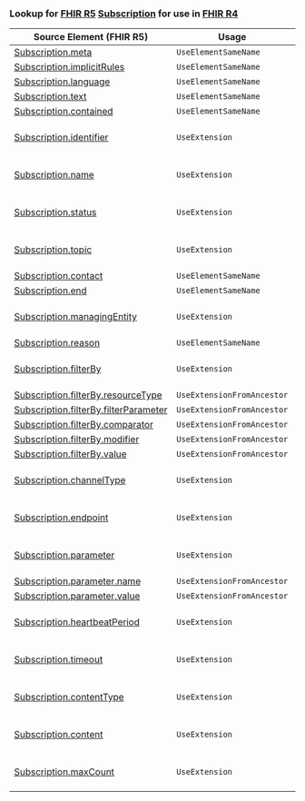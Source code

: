 ### Lookup for [FHIR R5](https://hl7.org/fhir/R5/) [Subscription](https://hl7.org/fhir/R5/Subscription.html) for use in [FHIR R4](https://hl7.org/fhir/R4/)

| Source Element (FHIR R5) | Usage | Target |
| -------------- | ----- | ------ |
| [Subscription.meta](https://hl7.org/fhir/R5/Subscription.html#resource) | `UseElementSameName` | [Subscription.meta](https://hl7.org/fhir/R4/Subscription.html#resource) |
| [Subscription.implicitRules](https://hl7.org/fhir/R5/Subscription.html#resource) | `UseElementSameName` | [Subscription.implicitRules](https://hl7.org/fhir/R4/Subscription.html#resource) |
| [Subscription.language](https://hl7.org/fhir/R5/Subscription.html#resource) | `UseElementSameName` | [Subscription.language](https://hl7.org/fhir/R4/Subscription.html#resource) |
| [Subscription.text](https://hl7.org/fhir/R5/Subscription.html#resource) | `UseElementSameName` | [Subscription.text](https://hl7.org/fhir/R4/Subscription.html#resource) |
| [Subscription.contained](https://hl7.org/fhir/R5/Subscription.html#resource) | `UseElementSameName` | [Subscription.contained](https://hl7.org/fhir/R4/Subscription.html#resource) |
| [Subscription.identifier](https://hl7.org/fhir/R5/Subscription.html#resource) | `UseExtension` | [http://hl7.org/fhir/5.0/StructureDefinition/extension-Subscription.identifier](StructureDefinition-ext-R5-Subscription.identifier.html) |
| [Subscription.name](https://hl7.org/fhir/R5/Subscription.html#resource) | `UseExtension` | [http://hl7.org/fhir/5.0/StructureDefinition/extension-Subscription.name](StructureDefinition-ext-R5-Subscription.name.html) |
| [Subscription.status](https://hl7.org/fhir/R5/Subscription.html#resource) | `UseExtension` | [http://hl7.org/fhir/5.0/StructureDefinition/extension-Subscription.status](StructureDefinition-ext-R5-Subscription.status.html) |
| [Subscription.topic](https://hl7.org/fhir/R5/Subscription.html#resource) | `UseExtension` | [http://hl7.org/fhir/5.0/StructureDefinition/extension-Subscription.topic](StructureDefinition-ext-R5-Subscription.topic.html) |
| [Subscription.contact](https://hl7.org/fhir/R5/Subscription.html#resource) | `UseElementSameName` | [Subscription.contact](https://hl7.org/fhir/R4/Subscription.html#resource) |
| [Subscription.end](https://hl7.org/fhir/R5/Subscription.html#resource) | `UseElementSameName` | [Subscription.end](https://hl7.org/fhir/R4/Subscription.html#resource) |
| [Subscription.managingEntity](https://hl7.org/fhir/R5/Subscription.html#resource) | `UseExtension` | [http://hl7.org/fhir/5.0/StructureDefinition/extension-Subscription.managingEntity](StructureDefinition-ext-R5-Subscription.managingEntity.html) |
| [Subscription.reason](https://hl7.org/fhir/R5/Subscription.html#resource) | `UseElementSameName` | [Subscription.reason](https://hl7.org/fhir/R4/Subscription.html#resource) |
| [Subscription.filterBy](https://hl7.org/fhir/R5/Subscription.html#resource) | `UseExtension` | [http://hl7.org/fhir/5.0/StructureDefinition/extension-Subscription.filterBy](StructureDefinition-ext-R5-Subscription.filterBy.html) |
| [Subscription.filterBy.resourceType](https://hl7.org/fhir/R5/Subscription.html#resource) | `UseExtensionFromAncestor` | - |
| [Subscription.filterBy.filterParameter](https://hl7.org/fhir/R5/Subscription.html#resource) | `UseExtensionFromAncestor` | - |
| [Subscription.filterBy.comparator](https://hl7.org/fhir/R5/Subscription.html#resource) | `UseExtensionFromAncestor` | - |
| [Subscription.filterBy.modifier](https://hl7.org/fhir/R5/Subscription.html#resource) | `UseExtensionFromAncestor` | - |
| [Subscription.filterBy.value](https://hl7.org/fhir/R5/Subscription.html#resource) | `UseExtensionFromAncestor` | - |
| [Subscription.channelType](https://hl7.org/fhir/R5/Subscription.html#resource) | `UseExtension` | [http://hl7.org/fhir/5.0/StructureDefinition/extension-Subscription.channelType](StructureDefinition-ext-R5-Subscription.channelType.html) |
| [Subscription.endpoint](https://hl7.org/fhir/R5/Subscription.html#resource) | `UseExtension` | [http://hl7.org/fhir/5.0/StructureDefinition/extension-Subscription.endpoint](StructureDefinition-ext-R5-Subscription.endpoint.html) |
| [Subscription.parameter](https://hl7.org/fhir/R5/Subscription.html#resource) | `UseExtension` | [http://hl7.org/fhir/5.0/StructureDefinition/extension-Subscription.parameter](StructureDefinition-ext-R5-Subscription.parameter.html) |
| [Subscription.parameter.name](https://hl7.org/fhir/R5/Subscription.html#resource) | `UseExtensionFromAncestor` | - |
| [Subscription.parameter.value](https://hl7.org/fhir/R5/Subscription.html#resource) | `UseExtensionFromAncestor` | - |
| [Subscription.heartbeatPeriod](https://hl7.org/fhir/R5/Subscription.html#resource) | `UseExtension` | [http://hl7.org/fhir/5.0/StructureDefinition/extension-Subscription.heartbeatPeriod](StructureDefinition-ext-R5-Subscription.heartbeatPeriod.html) |
| [Subscription.timeout](https://hl7.org/fhir/R5/Subscription.html#resource) | `UseExtension` | [http://hl7.org/fhir/5.0/StructureDefinition/extension-Subscription.timeout](StructureDefinition-ext-R5-Subscription.timeout.html) |
| [Subscription.contentType](https://hl7.org/fhir/R5/Subscription.html#resource) | `UseExtension` | [http://hl7.org/fhir/5.0/StructureDefinition/extension-Subscription.contentType](StructureDefinition-ext-R5-Subscription.contentType.html) |
| [Subscription.content](https://hl7.org/fhir/R5/Subscription.html#resource) | `UseExtension` | [http://hl7.org/fhir/5.0/StructureDefinition/extension-Subscription.content](StructureDefinition-ext-R5-Subscription.content.html) |
| [Subscription.maxCount](https://hl7.org/fhir/R5/Subscription.html#resource) | `UseExtension` | [http://hl7.org/fhir/5.0/StructureDefinition/extension-Subscription.maxCount](StructureDefinition-ext-R5-Subscription.maxCount.html) |
